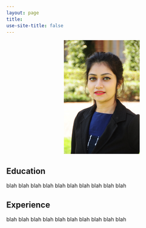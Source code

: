 ```yaml
---
layout: page
title: 
use-site-title: false
---
```

<center>
<figure>
  <img src="img/rini-pic.JPG"  width="200" height="300">
</figure>
</center>

<a name="Education">Education</a>
----------

blah
blah
blah
blah
blah
blah
blah
blah
blah
blah


<a name="Experience">Experience</a>
----------

blah
blah
blah
blah
blah
blah
blah
blah
blah
blah



